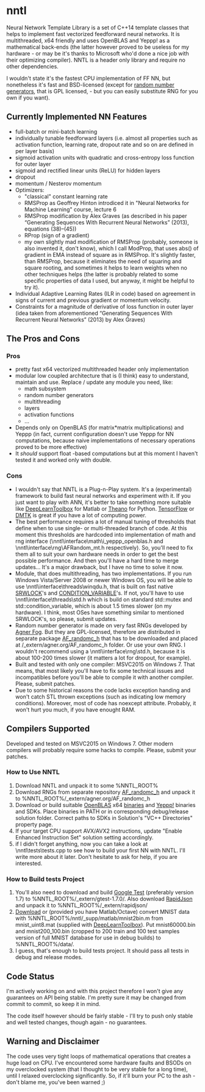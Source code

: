 # nntl
Neural Network Template Library is a set of C++14 template classes that helps to implement fast vectorized feedforward neural networks. It is multithreaded, x64 friendly and uses OpenBLAS and Yeppp! as a mathematical back-ends (the latter however proved to be useless for my hardware - or may be it's thanks to Microsoft who'd done a nice job with their optimizing compiler). NNTL is a header only library and require no other dependencies.

I wouldn't state it's the fastest CPU implementation of FF NN, but nonetheless it's fast and BSD-licensed (except for [random number generators](https://github.com/Arech/AF_randomc_h), that is GPL licensed, - but you can easily substitute RNG for you own if you want).

## Currently Implemented NN Features
* full-batch or mini-batch learning
* individually tunable feedforward layers (i.e. almost all properties such as activation function, learning rate, dropout rate and so on are defined in per layer basis)
* sigmoid activation units with quadratic and cross-entropy loss function for outer layer
* sigmoid and rectified linear units (ReLU) for hidden layers
* dropout
* momentum / Nesterov momentum
* Optimizers:
  * "classical" constant learning rate
  * RMSProp as Geoffrey Hinton introdiced it in "Neural Networks for Machine Learning" course, lecture 6
  * RMSProp modification by Alex Graves (as described in his paper “Generating Sequences With Recurrent Neural Networks” (2013), equations (38)–(45))
  * RProp (sign of a gradient)
  * my own slightly mad modification of RMSProp (probably, someone is also invented it, don't know), which I call ModProp, that uses abs() of gradient in EMA instead of square as in RMSProp. It's slightly faster, than RMSProp, because it eliminates the need of squaring and square rooting, and sometimes it helps to learn weights when no other techniques helps (the latter is probably related to some specific properties of data I used, but anyway, it might be helpful to try it).
* Individual Adaptive Learning Rates (ILR in code) based on agreement in signs of current and previous gradient or momentum velocity.
* Constraints for a magnitude of derivative of loss function in outer layer (idea taken from aforementioned “Generating Sequences With Recurrent Neural Networks” (2013) by Alex Graves)

## The Pros and Cons
### Pros
* pretty fast x64 vectorized multithreaded header only implementation
* modular low coupled architecture that is (I think) easy to understand, maintain and use. Replace / update any module you need, like:
  * math subsystem
  * random number generators
  * multithreading
  * layers
  * activation functions
  * ...
* Depends only on OpenBLAS (for matrix*matrix multiplications) and Yeppp (in fact, current configuration doesn't use Yeppp for NN computations, because naive implementations of necessary operations proved to be more effective)
* It *should* support float -based computations but at this moment I haven't tested it and worked only with double.

### Cons
* I wouldn't say that NNTL is a Plug-n-Play system. It's a (experimental) framework to build fast neural networks and experiment with it. If you just want to play with ANN, it's better to take something more suitable like [DeepLearnToolbox](https://github.com/rasmusbergpalm/DeepLearnToolbox) for Matlab or [Theano](http://deeplearning.net/tutorial/) for Python. [TensorFlow](http://tensorflow.org/) or [DMTK](http://www.dmtk.io/) is great if you have a lot of computing power.
* The best performance requires a lot of manual tuning of thresholds that define when to use single- or multi-threaded branch of code. At this moment this thresholds are hardcoded into implementation of math and rng interface (\nntl\interface\math\i_yeppp_openblas.h and \nntl\interface\rng\AFRandom_mt.h respectively). So, you'll need to fix them all to suit your own hardware needs in order to get the best possible performance. And then you'll have a hard time to merge updates... It's a major drawback, but I have no time to solve it now.
* Module, that does multithreading, has two implementations. If you run Windows Vista/Server 2008 or newer Windows OS, you will be able to use \nntl\interface\threads\winqdu.h, that is built on fast native [SRWLOCK](https://msdn.microsoft.com/en-us/library/windows/desktop/aa904937%28v=vs.85%29.aspx)'s and [CONDITION_VARIABLE](https://msdn.microsoft.com/en-us/library/windows/desktop/ms682052%28v=vs.85%29.aspx)'s. If not, you'll have to use \nntl\interface\threads\std.h which is build on standard std::mutex and std::condition_variable, which is about 1.5 times slower (on my hardware). I think, most OSes have something similar to mentioned SRWLOCK's, so please, submit updates.
* Random number generator is made on very fast RNGs developed by [Agner Fog](http://www.agner.org/random/randomc.zip). But they are GPL-licensed, therefore are distributed in separate package [AF_randomc_h](https://github.com/Arech/AF_randomc_h) that has to be downloaded and placed at /_extern/agner.org/AF_randomc_h folder. Or use your own RNG. I wouldn't recommend using a \nntl\interface\rng\std.h, because it is about 100-200 times slower (it matters a lot for dropout, for example).
* Built and tested with only one compiler: MSVC2015 on Windows 7. That means, that most likely you'll have to fix some technical issues and incompatibles before you'll be able to compile it with another compiler. Please, submit patches.
* Due to some historical reasons the code lacks exception handing and won't catch STL thrown exceptions (such as indicating low memory conditions). Moreover, most of code has noexcept attribute. Probably, it won't hurt you much, if you have enought RAM.

## Compilers Supported
Developed and tested on MSVC2015 on Windows 7. Other modern compilers will probably require some hacks to compile. Please, submit your patches.

### How to Use NNTL
1. Download NNTL and unpack it to some %NNTL_ROOT%
2. Download RNGs from separate repository [AF_randomc_h](https://github.com/Arech/AF_randomc_h) and unpack it to %NNTL_ROOT%/_extern/agner.org/AF_randomc_h
3. Download or build suitable [OpenBLAS](http://www.openblas.net/) x64 [binaries](http://sourceforge.net/projects/openblas/files) and [Yeppp!](http://www.yeppp.info/) binaries and SDKs. Place binaries in PATH or in corresponding debug/release solution folder. Correct paths to SDKs in Solution's "VC++ Directories" property page.
4. If your target CPU support AVX/AVX2 instructions, update "Enable Enhanced Instruction Set" solution setting accordingly.
5. if I didn't forget anything, now you can take a look at \nntl\tests\tests.cpp to see how to build your first NN with NNTL. I'll write more about it later. Don't hesitate to ask for help, if you are interested.

### How to Build tests Project
1. You'll also need to download and build [Google Test](https://code.google.com/p/googletest/) (preferably version 1.7) to %NNTL_ROOT%/_extern/gtest-1.7.0/. Also download [RapidJson](http://rapidjson.org/) and unpack it to %NNTL_ROOT%/_extern/rapidjson/
2. [Download](https://yadi.sk/d/Mx_6JxTukgJoN) or (provided you have Matlab/Octave) convert MNIST data with %NNTL_ROOT%/nntl/_supp/matlab/mnist2bin.m from mnist_uint8.mat (supplied with [DeepLearnToolbox](https://github.com/rasmusbergpalm/DeepLearnToolbox)). Put mnist60000.bin and mnist200_100.bin (cropped to 200 train and 100 test samples version of full MNIST database for use in debug builds) to %NNTL_ROOT%/data/.
3. I guess, that's enough to build tests project. It should pass all tests in debug and release modes.

## Code Status
I'm actively working on and with this project therefore I won't give any guarantees on API being stable. I'm pretty sure it may be changed from commit to commit, so keep it in mind.

The code itself however should be fairly stable - I'll try to push only stable and well tested changes, though again - no guarantees.

## Warning and Disclaimer
The code uses very tight loops of mathematical operations that creates a huge load on CPU. I've encountered some hardware faults and BSODs on my overclocked system (that I thought to be very stable for a long time), until I relaxed overclocking significantly. So, if it'll burn your PC to the ash - don't blame me, you've been warned ;)
